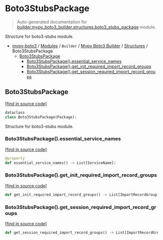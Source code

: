 # Boto3StubsPackage

> Auto-generated documentation for [builder.mypy_boto3_builder.structures.boto3_stubs_package](https://github.com/vemel/mypy_boto3/blob/master/builder/mypy_boto3_builder/structures/boto3_stubs_package.py) module.

Structure for boto3-stubs module.

- [mypy-boto3](../../../README.md#mypy_boto3) / [Modules](../../../MODULES.md#mypy-boto3-modules) / `Builder` / [Mypy Boto3 Builder](../index.md#mypy-boto3-builder) / [Structures](index.md#structures) / Boto3StubsPackage
    - [Boto3StubsPackage](#boto3stubspackage)
        - [Boto3StubsPackage().essential_service_names](#boto3stubspackageessential_service_names)
        - [Boto3StubsPackage().get_init_required_import_record_groups](#boto3stubspackageget_init_required_import_record_groups)
        - [Boto3StubsPackage().get_session_required_import_record_groups](#boto3stubspackageget_session_required_import_record_groups)

## Boto3StubsPackage

[[find in source code]](https://github.com/vemel/mypy_boto3/blob/master/builder/mypy_boto3_builder/structures/boto3_stubs_package.py#L19)

```python
dataclass
class Boto3StubsPackage(Package):
```

Structure for boto3-stubs module.

### Boto3StubsPackage().essential_service_names

[[find in source code]](https://github.com/vemel/mypy_boto3/blob/master/builder/mypy_boto3_builder/structures/boto3_stubs_package.py#L35)

```python
@property
def essential_service_names() -> List[ServiceName]:
```

### Boto3StubsPackage().get_init_required_import_record_groups

[[find in source code]](https://github.com/vemel/mypy_boto3/blob/master/builder/mypy_boto3_builder/structures/boto3_stubs_package.py#L43)

```python
def get_init_required_import_record_groups() -> List[ImportRecordGroup]:
```

### Boto3StubsPackage().get_session_required_import_record_groups

[[find in source code]](https://github.com/vemel/mypy_boto3/blob/master/builder/mypy_boto3_builder/structures/boto3_stubs_package.py#L63)

```python
def get_session_required_import_record_groups() -> List[ImportRecordGroup]:
```
